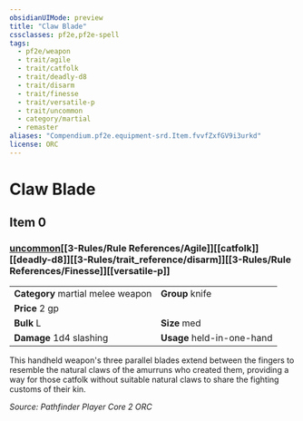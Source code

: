 ```yaml
---
obsidianUIMode: preview
title: "Claw Blade"
cssclasses: pf2e,pf2e-spell
tags:
  - pf2e/weapon
  - trait/agile
  - trait/catfolk
  - trait/deadly-d8
  - trait/disarm
  - trait/finesse
  - trait/versatile-p
  - trait/uncommon
  - category/martial
  - remaster
aliases: "Compendium.pf2e.equipment-srd.Item.fvvfZxfGV9i3urkd"
license: ORC
---
```

# Claw Blade
## Item 0
### [uncommon](uncommon.md "Uncommon Rarity Trait")[[3-Rules/Rule References/Agile]][[catfolk]][[deadly-d8]][[3-Rules/trait_reference/disarm]][[3-Rules/Rule References/Finesse]][[versatile-p]]

|  |  |
| -- | -- |
| **Category** martial melee weapon | **Group** knife |
| **Price** 2 gp |  |
| **Bulk** L | **Size** med |
| **Damage** 1d4 slashing  | **Usage** held-in-one-hand |



This handheld weapon's three parallel blades extend between the fingers to resemble the natural claws of the amurruns who created them, providing a way for those catfolk without suitable natural claws to share the fighting customs of their kin.

*Source: Pathfinder Player Core 2*
*ORC*